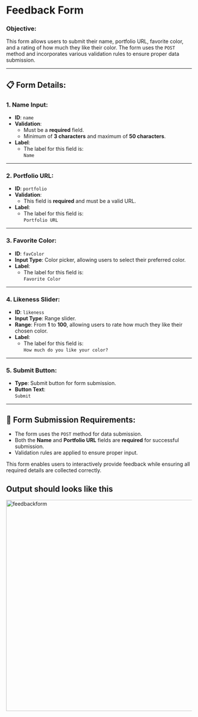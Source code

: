 # Feedback Form

### Objective:
This form allows users to submit their name, portfolio URL, favorite color, and a rating of how much they like their color. The form uses the `POST` method and incorporates various validation rules to ensure proper data submission.

---

## 📋 **Form Details**:

### 1. **Name Input:**
- **ID**: `name`
- **Validation**:
  - Must be a **required** field.
  - Minimum of **3 characters** and maximum of **50 characters**.
- **Label**: 
  - The label for this field is:  
    `Name`
    
---

### 2. **Portfolio URL:**
- **ID**: `portfolio`
- **Validation**:
  - This field is **required** and must be a valid URL.
- **Label**: 
  - The label for this field is:  
    `Portfolio URL`

---

### 3. **Favorite Color:**
- **ID**: `favColor`
- **Input Type**: Color picker, allowing users to select their preferred color.
- **Label**:
  - The label for this field is:  
    `Favorite Color`

---

### 4. **Likeness Slider:**
- **ID**: `likeness`
- **Input Type**: Range slider.
- **Range**: From **1** to **100**, allowing users to rate how much they like their chosen color.
- **Label**:
  - The label for this field is:  
    `How much do you like your color?`

---

### 5. **Submit Button:**
- **Type**: Submit button for form submission.
- **Button Text**:  
    `Submit`

---

## 🎯 **Form Submission Requirements**:
- The form uses the `POST` method for data submission.
- Both the **Name** and **Portfolio URL** fields are **required** for successful submission.
- Validation rules are applied to ensure proper input.

This form enables users to interactively provide feedback while ensuring all required details are collected correctly.

## Output should looks like this

<img width="574" alt="feedbackform" src="https://github.com/user-attachments/assets/40d1c74b-e99c-4de3-bc11-6bb517dd8456">
